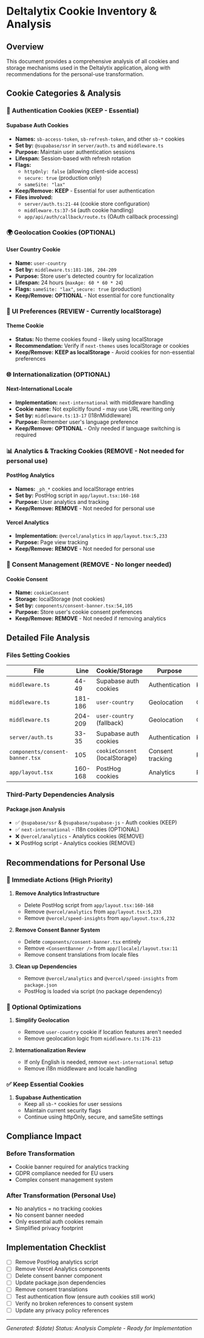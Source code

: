 # Deltalytix Cookie Inventory & Analysis

## Overview
This document provides a comprehensive analysis of all cookies and storage mechanisms used in the Deltalytix application, along with recommendations for the personal-use transformation.

## Cookie Categories & Analysis

### 🔐 Authentication Cookies (KEEP - Essential)

#### Supabase Auth Cookies
- **Names:** `sb-access-token`, `sb-refresh-token`, and other `sb-*` cookies
- **Set by:** `@supabase/ssr` in `server/auth.ts` and `middleware.ts`
- **Purpose:** Maintain user authentication sessions
- **Lifespan:** Session-based with refresh rotation
- **Flags:** 
  - `httpOnly: false` (allowing client-side access)
  - `secure: true` (production only)
  - `sameSite: "lax"`
- **Keep/Remove:** **KEEP** - Essential for user authentication
- **Files involved:**
  - `server/auth.ts:21-44` (cookie store configuration)
  - `middleware.ts:37-54` (auth cookie handling)
  - `app/api/auth/callback/route.ts` (OAuth callback processing)

### 🌍 Geolocation Cookies (OPTIONAL)

#### User Country Cookie
- **Name:** `user-country`
- **Set by:** `middleware.ts:181-186, 204-209`
- **Purpose:** Store user's detected country for localization
- **Lifespan:** 24 hours (`maxAge: 60 * 60 * 24`)
- **Flags:** `sameSite: "lax"`, `secure: true` (production)
- **Keep/Remove:** **OPTIONAL** - Not essential for core functionality

### 🎨 UI Preferences (REVIEW - Currently localStorage)

#### Theme Cookie
- **Status:** No theme cookies found - likely using localStorage
- **Recommendation:** Verify if `next-themes` uses localStorage or cookies
- **Keep/Remove:** **KEEP as localStorage** - Avoid cookies for non-essential preferences

### 🌐 Internationalization (OPTIONAL)

#### Next-International Locale
- **Implementation:** `next-international` with middleware handling
- **Cookie name:** Not explicitly found - may use URL rewriting only
- **Set by:** `middleware.ts:13-17` (I18nMiddleware)
- **Purpose:** Remember user's language preference
- **Keep/Remove:** **OPTIONAL** - Only needed if language switching is required

### 📊 Analytics & Tracking Cookies (REMOVE - Not needed for personal use)

#### PostHog Analytics
- **Names:** `_ph_*` cookies and localStorage entries
- **Set by:** PostHog script in `app/layout.tsx:160-168`
- **Purpose:** User analytics and tracking
- **Keep/Remove:** **REMOVE** - Not needed for personal use

#### Vercel Analytics
- **Implementation:** `@vercel/analytics` in `app/layout.tsx:5,233`
- **Purpose:** Page view tracking
- **Keep/Remove:** **REMOVE** - Not needed for personal use

### 🍪 Consent Management (REMOVE - No longer needed)

#### Cookie Consent
- **Name:** `cookieConsent`
- **Storage:** localStorage (not cookies)
- **Set by:** `components/consent-banner.tsx:54,105`
- **Purpose:** Store user's cookie consent preferences
- **Keep/Remove:** **REMOVE** - Not needed if removing analytics

## Detailed File Analysis

### Files Setting Cookies

| File | Line | Cookie/Storage | Purpose | Action |
|------|------|----------------|---------|--------|
| `middleware.ts` | 44-49 | Supabase auth cookies | Authentication | KEEP |
| `middleware.ts` | 181-186 | `user-country` | Geolocation | OPTIONAL |
| `middleware.ts` | 204-209 | `user-country` (fallback) | Geolocation | OPTIONAL |
| `server/auth.ts` | 33-35 | Supabase auth cookies | Authentication | KEEP |
| `components/consent-banner.tsx` | 105 | `cookieConsent` (localStorage) | Consent tracking | REMOVE |
| `app/layout.tsx` | 160-168 | PostHog cookies | Analytics | REMOVE |

### Third-Party Dependencies Analysis

#### Package.json Analysis
- ✅ `@supabase/ssr` & `@supabase/supabase-js` - Auth cookies (KEEP)
- ✅ `next-international` - I18n cookies (OPTIONAL) 
- ❌ `@vercel/analytics` - Analytics cookies (REMOVE)
- ❌ PostHog script - Analytics cookies (REMOVE)

## Recommendations for Personal Use

### 🎯 Immediate Actions (High Priority)

1. **Remove Analytics Infrastructure**
   - Delete PostHog script from `app/layout.tsx:160-168`
   - Remove `@vercel/analytics` from `app/layout.tsx:5,233`
   - Remove `@vercel/speed-insights` from `app/layout.tsx:6,232`

2. **Remove Consent Banner System**
   - Delete `components/consent-banner.tsx` entirely
   - Remove `<ConsentBanner />` from `app/[locale]/layout.tsx:11`
   - Remove consent translations from locale files

3. **Clean up Dependencies**
   - Remove `@vercel/analytics` and `@vercel/speed-insights` from `package.json`
   - PostHog is loaded via script (no package dependency)

### 🔧 Optional Optimizations

1. **Simplify Geolocation**
   - Remove `user-country` cookie if location features aren't needed
   - Remove geolocation logic from `middleware.ts:176-213`

2. **Internationalization Review**
   - If only English is needed, remove `next-international` setup
   - Remove i18n middleware and locale handling

### ✅ Keep Essential Cookies

1. **Supabase Authentication**
   - Keep all `sb-*` cookies for user sessions
   - Maintain current security flags
   - Continue using httpOnly, secure, and sameSite settings

## Compliance Impact

### Before Transformation
- Cookie banner required for analytics tracking
- GDPR compliance needed for EU users
- Complex consent management system

### After Transformation (Personal Use)
- No analytics = no tracking cookies
- No consent banner needed
- Only essential auth cookies remain
- Simplified privacy footprint

## Implementation Checklist

- [ ] Remove PostHog analytics script
- [ ] Remove Vercel Analytics components  
- [ ] Delete consent banner component
- [ ] Update package.json dependencies
- [ ] Remove consent translations
- [ ] Test authentication flow (ensure auth cookies still work)
- [ ] Verify no broken references to consent system
- [ ] Update any privacy policy references

---

*Generated: $(date)*
*Status: Analysis Complete - Ready for Implementation*
